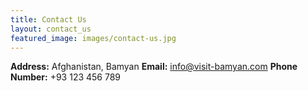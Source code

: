 ```yaml
---
title: Contact Us
layout: contact_us
featured_image: images/contact-us.jpg
---
```


**Address:** Afghanistan, Bamyan
**Email:** info@visit-bamyan.com
**Phone Number:** +93 123 456 789

